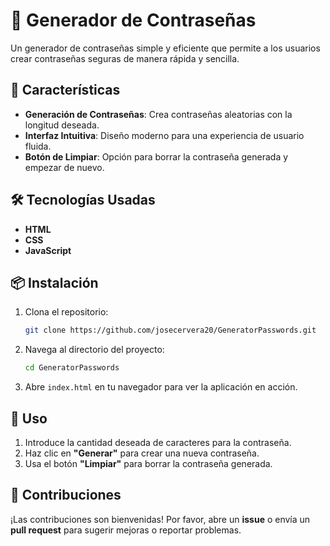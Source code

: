 # 🔐 Generador de Contraseñas

Un generador de contraseñas simple y eficiente que permite a los usuarios crear contraseñas seguras de manera rápida y sencilla.

## 🚀 Características

- **Generación de Contraseñas**: Crea contraseñas aleatorias con la longitud deseada.
- **Interfaz Intuitiva**: Diseño moderno para una experiencia de usuario fluida.
- **Botón de Limpiar**: Opción para borrar la contraseña generada y empezar de nuevo.

## 🛠️ Tecnologías Usadas

- **HTML**
- **CSS**
- **JavaScript**

## 📦 Instalación

1. Clona el repositorio:
   ```bash
   git clone https://github.com/josecervera20/GeneratorPasswords.git
   ```

2. Navega al directorio del proyecto:
   ```bash
   cd GeneratorPasswords
   ```

3. Abre `index.html` en tu navegador para ver la aplicación en acción.

## 📝 Uso

1. Introduce la cantidad deseada de caracteres para la contraseña.
2. Haz clic en **"Generar"** para crear una nueva contraseña.
3. Usa el botón **"Limpiar"** para borrar la contraseña generada.

## 🤝 Contribuciones

¡Las contribuciones son bienvenidas! Por favor, abre un **issue** o envía un **pull request** para sugerir mejoras o reportar problemas.
